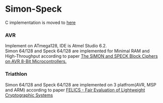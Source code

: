 # Simon-Speck
C implementation is moved to <a href="https://github.com/openluopworld/block_ciphers" target="_blank">here</a>

### AVR
Implement on ATmega128, IDE is Atmel Studio 6.2.<br>
Simon 64/128 and Speck 64/128 are implemented for Minimal RAM and High-Throughput according to paper <a href="http://download.springer.com/static/pdf/657/chp%253A10.1007%252F978-3-319-16363-5_1.pdf?originUrl=http%3A%2F%2Flink.springer.com%2Fchapter%2F10.1007%2F978-3-319-16363-5_1&token2=exp=1453610372~acl=%2Fstatic%2Fpdf%2F657%2Fchp%25253A10.1007%25252F978-3-319-16363-5_1.pdf%3ForiginUrl%3Dhttp%253A%252F%252Flink.springer.com%252Fchapter%252F10.1007%252F978-3-319-16363-5_1*~hmac=d0f82ffb5026a9240ab75ffe8816bb34a124d51cd7c6dc762a216862f75a9fbf>">The SIMON and SPECK Block Ciphers on AVR 8-Bit Microcontrollers.</a><br>

### Triathlon
Simon 64/128 and Speck 64/128 are implemented on 3 platfrom(AVR, MSP and ARM) according to paper <a href="http://csrc.nist.gov/groups/ST/lwc-workshop2015/papers/session7-dinu-paper.pdf">FELICS - Fair Evaluation of Lightweight Cryptographic Systems</a><br>
